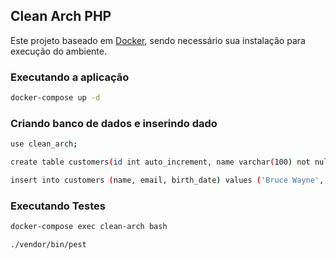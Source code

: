 ## Clean Arch PHP

Este projeto baseado em [Docker](https://www.docker.com/), sendo necessário sua instalação para execução do ambiente.

### Executando a aplicação
```bash
docker-compose up -d
```

### Criando banco de dados e inserindo dado
```bash
use clean_arch;
```

```bash
create table customers(id int auto_increment, name varchar(100) not null, email varchar(100) not null, birth_date date not null, constraint table_name_pk primary key (id));
```

```bash
insert into customers (name, email, birth_date) values ('Bruce Wayne', 'bruce@warner-dc.com', '1915-04-07');
```

### Executando Testes
```bash
docker-compose exec clean-arch bash
```

```bash
./vendor/bin/pest
```